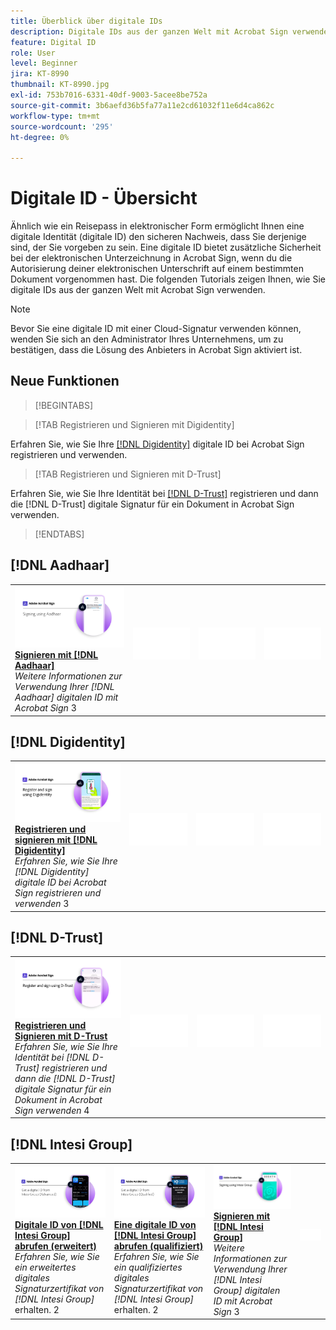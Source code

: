 ```yaml
---
title: Überblick über digitale IDs
description: Digitale IDs aus der ganzen Welt mit Acrobat Sign verwenden
feature: Digital ID
role: User
level: Beginner
jira: KT-8990
thumbnail: KT-8990.jpg
exl-id: 753b7016-6331-40df-9003-5acee8be752a
source-git-commit: 3b6aefd36b5fa77a11e2cd61032f11e6d4ca862c
workflow-type: tm+mt
source-wordcount: '295'
ht-degree: 0%

---
```


# Digitale ID - Übersicht

Ähnlich wie ein Reisepass in elektronischer Form ermöglicht Ihnen eine digitale Identität (digitale ID) den sicheren Nachweis, dass Sie derjenige sind, der Sie vorgeben zu sein. Eine digitale ID bietet zusätzliche Sicherheit bei der elektronischen Unterzeichnung in Acrobat Sign, wenn du die Autorisierung deiner elektronischen Unterschrift auf einem bestimmten Dokument vorgenommen hast. Die folgenden Tutorials zeigen Ihnen, wie Sie digitale IDs aus der ganzen Welt mit Acrobat Sign verwenden.

>[!NOTE]
>
>Bevor Sie eine digitale ID mit einer Cloud-Signatur verwenden können, wenden Sie sich an den Administrator Ihres Unternehmens, um zu bestätigen, dass die Lösung des Anbieters in Acrobat Sign aktiviert ist.

## Neue Funktionen

>[!BEGINTABS]

>[!TAB Registrieren und Signieren mit Digidentity]

Erfahren Sie, wie Sie Ihre [[!DNL Digidentity]](digidentity-sign.md) digitale ID bei Acrobat Sign registrieren und verwenden.

>[!TAB Registrieren und Signieren mit D-Trust]

Erfahren Sie, wie Sie Ihre Identität bei [[!DNL D-Trust]](d-trust.md) registrieren und dann die [!DNL D-Trust] digitale Signatur für ein Dokument in Acrobat Sign verwenden.

>[!ENDTABS]

## [!DNL Aadhaar]

<table style="table-layout:fixed">
<tr>
 <td>
    <a href="aadhaar-sign.md">
      <img alt="Signieren mit [!DNL Aadhaar]" src="assets/Aadhaarsign_1280.png" />
    </a>
    <div>
    <a href="aadhaar-sign.md"><strong>Signieren mit [!DNL Aadhaar]</strong></a>
    </div>
    <em>Weitere Informationen zur Verwendung Ihrer [!DNL Aadhaar] digitalen ID mit Acrobat Sign</em>
    3<br>
  </td>
  <td>
    <img alt="Spacer" src="../assets/Whitespacer.png" />
    <div>
    <br>
  </td>
  <td>
    <img alt="Spacer" src="../assets/Whitespacer.png" />
    <div>
    <br>
  </td>
  <td>
    <img alt="Spacer" src="../assets/Whitespacer.png" />
    <div>
    <br>
  </td>
</tr>
</table>

## [!DNL Digidentity]

<table style="table-layout:fixed">
<tr>
  <td>
    <a href="digidentity-sign.md">
      <img alt="Registrieren und Signieren mit einer [!DNL Digidentity] digitalen ID" src="assets/Digidentitysign_1280.png" />
    </a>
    <div>
    <a href="digidentity-sign.md"><strong>Registrieren und signieren mit [!DNL Digidentity]</strong></a>
    </div>
    <em>Erfahren Sie, wie Sie Ihre [!DNL Digidentity] digitale ID bei Acrobat Sign registrieren und verwenden</em>
    3<br>
  </td>
  <td>
    <img alt="Spacer" src="../assets/Whitespacer.png" />
    <div>
    <br>
  </td>
  <td>
    <img alt="Spacer" src="../assets/Whitespacer.png" />
    <div>
    <br>
  </td>
  <td>
    <img alt="Spacer" src="../assets/Whitespacer.png" />
    <div>
    <br>
  </td>
</tr>
</table>

## [!DNL D-Trust]

<table style="table-layout:fixed">
<tr>
  <td>
    <a href="d-trust.md">
      <img alt="Registrieren und signieren Sie mit D-Trust" src="assets/Dtrust.png" />
    </a>
    <div>
    <a href="d-trust.md"><strong>Registrieren und Signieren mit D-Trust</strong></a>
    </div>
    <em>Erfahren Sie, wie Sie Ihre Identität bei [!DNL D-Trust] registrieren und dann die [!DNL D-Trust] digitale Signatur für ein Dokument in Acrobat Sign verwenden</em>
    4<br>
  </td>
  <td>
    <img alt="Spacer" src="../assets/Whitespacer.png" />
    <div>
    <br>
  </td>
  <td>
    <img alt="Spacer" src="../assets/Whitespacer.png" />
    <div>
    <br>
  </td>
  <td>
    <img alt="Spacer" src="../assets/Whitespacer.png" />
    <div>
    <br>
  </td>
  </tr>
  </table>

## [!DNL Intesi Group]

<table style="table-layout:fixed">
<tr>
  <td>
    <a href="intesi-advanced.md">
      <img alt="Abrufen einer digitalen ID von der Intesi Group (Advanced)" src="assets/IntesiAdvanced_1280.png" />
    </a>
    <div>
    <a href="intesi-advanced.md"><strong>Digitale ID von [!DNL Intesi Group] abrufen (erweitert)</strong></a>
    </div>
    <em>Erfahren Sie, wie Sie ein erweitertes digitales Signaturzertifikat von [!DNL Intesi Group]</em> erhalten.
    2<br>
  </td>
  <td>
    <a href="intesi-qualified.md">
      <img alt="Digitale ID von [!DNL Intesi Group] abrufen (qualifiziert)" src="assets/IntesiQualified_1280.png" />
    </a>
    <div>
    <a href="intesi-qualified.md"><strong>Eine digitale ID von [!DNL Intesi Group] abrufen (qualifiziert)</strong></a>
    </div>
    <em>Erfahren Sie, wie Sie ein qualifiziertes digitales Signaturzertifikat von [!DNL Intesi Group]</em> erhalten.
    2<br>
  </td>
  <td>
    <a href="intesi-sign.md">
      <img alt="Signieren mit der Intesi Group" src="assets/IntesiSign_1280.png" />
    </a>
    <div>
    <a href="intesi-sign.md"><strong>Signieren mit [!DNL Intesi Group]</strong></a>
    </div>
    <em>Weitere Informationen zur Verwendung Ihrer [!DNL Intesi Group] digitalen ID mit Acrobat Sign</em>
    3<br>
  </td>
  <td>
    <img alt="Spacer" src="../assets/Whitespacer.png" />
    <div>
    <br>
  </td>
</tr>
</table>
